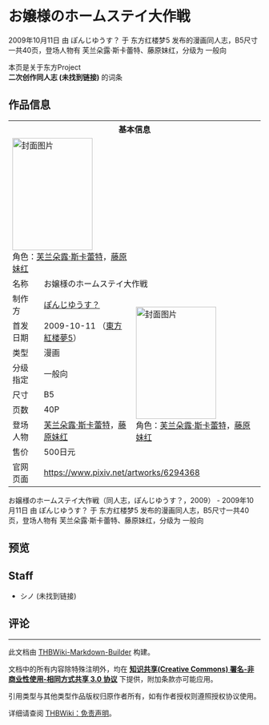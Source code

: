# お嬢様のホームステイ大作戦

<!-- source html: G:\repos\THBWiki-Markdown-Builder\THBWikiMarkdown\Temp\main\2\26\ns0%3A%E3%81%8A%E5%AC%A2%E6%A7%98%E3%81%AE%E3%83%9B%E3%83%BC%E3%83%A0%E3%82%B9%E3%83%86%E3%82%A4%E5%A4%A7%E4%BD%9C%E6%88%A6.html -->

2009年10月11日 由 ぽんじゆうす？ 于 东方红楼梦5 发布的漫画同人志，B5尺寸一共40页，登场人物有 芙兰朵露·斯卡蕾特、藤原妹红，分级为 一般向

本页是关于东方Project  
 **二次创作同人志 (未找到链接)** 的词条
## 作品信息

<table><tbody><tr><th colspan="3">基本信息</th></tr><tr><td class="cover-artwork-mobile" colspan="2"><a href="./文件-お嬢様のホームステイ大作戦封面.jpg.md" class="image" title="封面图片"><img alt="封面图片" src="https://upload.thwiki.cc/thumb/0/02/%E3%81%8A%E5%AC%A2%E6%A7%98%E3%81%AE%E3%83%9B%E3%83%BC%E3%83%A0%E3%82%B9%E3%83%86%E3%82%A4%E5%A4%A7%E4%BD%9C%E6%88%A6%E5%B0%81%E9%9D%A2.jpg/160px-%E3%81%8A%E5%AC%A2%E6%A7%98%E3%81%AE%E3%83%9B%E3%83%BC%E3%83%A0%E3%82%B9%E3%83%86%E3%82%A4%E5%A4%A7%E4%BD%9C%E6%88%A6%E5%B0%81%E9%9D%A2.jpg" decoding="async" loading="lazy" width="160" height="224" srcset="https://upload.thwiki.cc/thumb/0/02/%E3%81%8A%E5%AC%A2%E6%A7%98%E3%81%AE%E3%83%9B%E3%83%BC%E3%83%A0%E3%82%B9%E3%83%86%E3%82%A4%E5%A4%A7%E4%BD%9C%E6%88%A6%E5%B0%81%E9%9D%A2.jpg/240px-%E3%81%8A%E5%AC%A2%E6%A7%98%E3%81%AE%E3%83%9B%E3%83%BC%E3%83%A0%E3%82%B9%E3%83%86%E3%82%A4%E5%A4%A7%E4%BD%9C%E6%88%A6%E5%B0%81%E9%9D%A2.jpg 1.5x, https://upload.thwiki.cc/thumb/0/02/%E3%81%8A%E5%AC%A2%E6%A7%98%E3%81%AE%E3%83%9B%E3%83%BC%E3%83%A0%E3%82%B9%E3%83%86%E3%82%A4%E5%A4%A7%E4%BD%9C%E6%88%A6%E5%B0%81%E9%9D%A2.jpg/320px-%E3%81%8A%E5%AC%A2%E6%A7%98%E3%81%AE%E3%83%9B%E3%83%BC%E3%83%A0%E3%82%B9%E3%83%86%E3%82%A4%E5%A4%A7%E4%BD%9C%E6%88%A6%E5%B0%81%E9%9D%A2.jpg 2x" data-file-width="715" data-file-height="1000"></a><div class="cover-char">角色：<a href="./芙兰朵露·斯卡蕾特.md" title="芙兰朵露·斯卡蕾特">芙兰朵露·斯卡蕾特</a>，<a href="./藤原妹红.md" title="藤原妹红">藤原妹红</a></div></td>
</tr><tr><td class="label">名称</td><td colspan="2"> お嬢様のホームステイ大作戦 </td></tr><tr><td class="label">制作方</td><td><a href="./ぽんじゆうす？.md" title="ぽんじゆうす？">ぽんじゆうす？</a></td><td class="cover-artwork" rowspan="8" style="min-width:224px;"><a href="./文件-お嬢様のホームステイ大作戦封面.jpg.md" class="image" title="封面图片"><img alt="封面图片" src="https://upload.thwiki.cc/thumb/0/02/%E3%81%8A%E5%AC%A2%E6%A7%98%E3%81%AE%E3%83%9B%E3%83%BC%E3%83%A0%E3%82%B9%E3%83%86%E3%82%A4%E5%A4%A7%E4%BD%9C%E6%88%A6%E5%B0%81%E9%9D%A2.jpg/160px-%E3%81%8A%E5%AC%A2%E6%A7%98%E3%81%AE%E3%83%9B%E3%83%BC%E3%83%A0%E3%82%B9%E3%83%86%E3%82%A4%E5%A4%A7%E4%BD%9C%E6%88%A6%E5%B0%81%E9%9D%A2.jpg" decoding="async" loading="lazy" width="160" height="224" srcset="https://upload.thwiki.cc/thumb/0/02/%E3%81%8A%E5%AC%A2%E6%A7%98%E3%81%AE%E3%83%9B%E3%83%BC%E3%83%A0%E3%82%B9%E3%83%86%E3%82%A4%E5%A4%A7%E4%BD%9C%E6%88%A6%E5%B0%81%E9%9D%A2.jpg/240px-%E3%81%8A%E5%AC%A2%E6%A7%98%E3%81%AE%E3%83%9B%E3%83%BC%E3%83%A0%E3%82%B9%E3%83%86%E3%82%A4%E5%A4%A7%E4%BD%9C%E6%88%A6%E5%B0%81%E9%9D%A2.jpg 1.5x, https://upload.thwiki.cc/thumb/0/02/%E3%81%8A%E5%AC%A2%E6%A7%98%E3%81%AE%E3%83%9B%E3%83%BC%E3%83%A0%E3%82%B9%E3%83%86%E3%82%A4%E5%A4%A7%E4%BD%9C%E6%88%A6%E5%B0%81%E9%9D%A2.jpg/320px-%E3%81%8A%E5%AC%A2%E6%A7%98%E3%81%AE%E3%83%9B%E3%83%BC%E3%83%A0%E3%82%B9%E3%83%86%E3%82%A4%E5%A4%A7%E4%BD%9C%E6%88%A6%E5%B0%81%E9%9D%A2.jpg 2x" data-file-width="715" data-file-height="1000"></a><div class="cover-char">角色：<a href="./芙兰朵露·斯卡蕾特.md" title="芙兰朵露·斯卡蕾特">芙兰朵露·斯卡蕾特</a>，<a href="./藤原妹红.md" title="藤原妹红">藤原妹红</a></div></td>
</tr><tr><td class="label">首发日期</td><td>2009-10-11&#160;（<a href="/展会作品列表?e=%E4%B8%9C%E6%96%B9%E7%BA%A2%E6%A5%BC%E6%A2%A6%235">東方紅楼夢5</a>）</td></tr><tr><td class="label">类型</td><td>漫画</td></tr><tr><td class="label">分级指定</td><td>一般向</td></tr><tr><td class="label">尺寸</td><td>B5</td></tr><tr><td class="label">页数</td><td>40P</td></tr><tr><td class="label">登场人物</td><td><a href="./芙兰朵露·斯卡蕾特.md" title="芙兰朵露·斯卡蕾特">芙兰朵露·斯卡蕾特</a>，<a href="./藤原妹红.md" title="藤原妹红">藤原妹红</a></td></tr><tr><td class="label">售价</td><td>500日元</td></tr>
<tr><td class="label">官网页面</td><td colspan="2"><a rel="nofollow" class="external free" href="https://www.pixiv.net/artworks/6294368">https://www.pixiv.net/artworks/6294368</a></td></tr></tbody></table>

お嬢様のホームステイ大作戦（同人志，ぽんじゆうす？，2009） - 2009年10月11日 由 ぽんじゆうす？ 于 东方红楼梦5 发布的漫画同人志，B5尺寸一共40页，登场人物有 芙兰朵露·斯卡蕾特、藤原妹红，分级为 一般向
## 预览
## Staff
- シノ (未找到链接)

## 评论




---

此文档由 [THBWiki-Markdown-Builder](https://github.com/Delsin-Yu/THBWiki-Markdown-Builder) 构建。

文档中的所有内容除特殊注明外，均在 [**知识共享(Creative Commons) 署名-非商业性使用-相同方式共享 3.0 协议**](https://creativecommons.org/licenses/by-sa/3.0/deed.zh-hans) 下提供，附加条款亦可能应用。

引用类型与其他类型作品版权归原作者所有，如有作者授权则遵照授权协议使用。

详细请查阅 [THBWiki：免责声明](https://thbwiki.cc/THBWiki:%E5%85%8D%E8%B4%A3%E5%A3%B0%E6%98%8E)。

